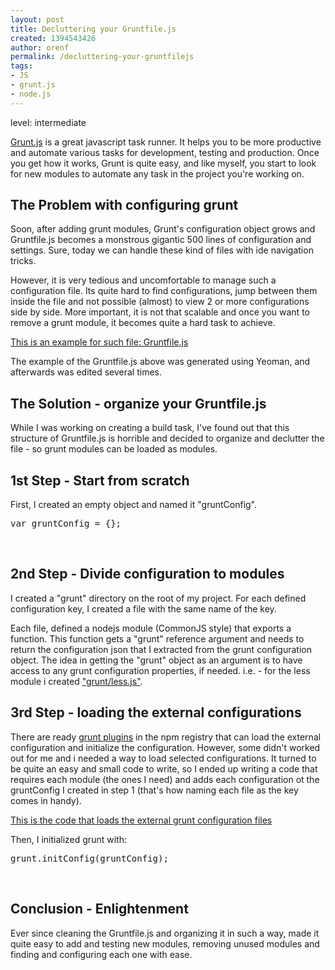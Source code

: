 ```yaml
---
layout: post
title: Decluttering your Gruntfile.js
created: 1394543426
author: orenf
permalink: /decluttering-your-gruntfilejs
tags:
- JS
- grunt.js
- node.js
---
```

<div>level: intermediate</div>

<p><a href="http://gruntjs.com/">Grunt.js</a> is a great javascript task runner. It helps you to be more productive and automate various tasks for development, testing and production. Once you get how it works, Grunt is quite easy, and like myself, you start to look for new modules to automate any task in the project you&#39;re working on.</p>

<h2>The Problem with configuring grunt</h2>

<p>Soon, after adding grunt modules, Grunt&#39;s configuration object grows and Gruntfile.js becomes a monstrous gigantic 500 lines of configuration and settings. Sure, today we can handle these kind of files with ide navigation tricks.</p>

<p>However, it is very tedious and uncomfortable to manage such a configuration file. Its quite hard to find configurations, jump between them inside the file and not possible (almost) to view 2 or more configurations side by side. More important, it is not that scalable and once you want to remove a grunt module, it becomes quite a hard task to achieve.</p>

<p><a href="https://gist.github.com/orizens/9485151">This is an example for such file: Gruntfile.js</a></p>

<p>The example of the Gruntfile.js above was generated using Yeoman, and afterwards was edited several times.</p>

<h2>The Solution - organize your Gruntfile.js</h2>

<p>While I was working on creating a build task, I&#39;ve found out that this structure of Gruntfile.js is horrible and decided to organize and declutter the file - so grunt modules can be loaded as modules.</p>

<h2>1st Step - Start from scratch</h2>

<p>First, I created an empty object and named it &quot;gruntConfig&quot;.</p>

<pre class="brush:js">
var gruntConfig = {};</pre>

<p>&nbsp;</p>

<h2>2nd Step - Divide configuration to modules</h2>

<p>I created a &quot;grunt&quot; directory on the root of my project. For each defined configuration key, I created a file with the same name of the key.</p>

<p>Each file, defined a nodejs module (CommonJS style) that exports a function. This function gets a &quot;grunt&quot; reference argument and needs to return the configuration json that I extracted from the grunt configuration object. The idea in getting the &quot;grunt&quot; object as an argument is to have access to any grunt configuration properties, if needed. i.e. - for the less module i created <a href="https://gist.github.com/orizens/9485171">&quot;grunt/less.js&quot;</a>.</p>

<h2>3rd Step - loading the external configurations</h2>

<p>There are ready <a href="http://gruntjs.com/plugins">grunt plugins</a> in the npm registry that can load the external configuration and initialize the configuration. However, some didn&#39;t worked out for me and i needed a way to load selected configurations. It turned to be quite an easy and small code to write, so I ended up writing a code that requires each module (the ones I need) and adds each configuration ot the gruntConfig I created in step 1 (that&#39;s how naming each file as the key comes in handy).</p>

<p><a href="https://gist.github.com/orizens/9488045">This is the code that loads the external grunt configuration files</a></p>

<p>Then, I initialized grunt with:</p>

<pre class="brush:js">
grunt.initConfig(gruntConfig);</pre>

<p>&nbsp;</p>

<h2>Conclusion - Enlightenment</h2>

<p>Ever since cleaning the Gruntfile.js and organizing it in such a way, made it quite easy to add and testing new modules, removing unused modules and finding and configuring each one with ease.</p>
